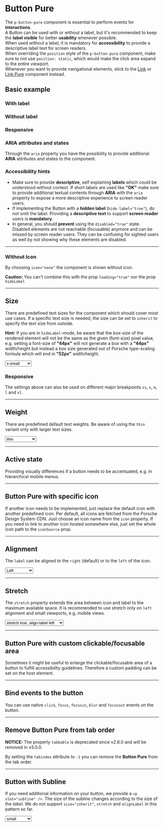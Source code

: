 # Button Pure

The `p-button-pure` component is essential to perform events for **interactions**.  
A Button can be used with or without a label, but it's recommended to keep the **label visible** for better **usability** whenever possible.  
When used without a label, it is mandatory for **accessibility** to provide a descriptive label text for screen readers.  
When overriding the `position` style of the `p-button-pure` component, make sure to not use `position: static`, which would make the click area expand to the entire viewport.     
Whenever you want to provide navigational elements, stick to the [Link](components/link) or [Link Pure](components/link-pure) component instead.  

<TableOfContents></TableOfContents>

## Basic example

### With label

<Playground :markup="withLabel" :config="configInline"></Playground>

### Without label

<Playground :markup="withoutLabel" :config="configInline"></Playground>

### Responsive

<Playground :markup="responsive" :config="config"></Playground>

### ARIA attributes and states

Through the `aria` property you have the possibility to provide additional **ARIA** attributes and states to the component.
<Playground :markup="accessibility" :config="config"></Playground>

### <A11yIcon></A11yIcon> Accessibility hints
* Make sure to provide **descriptive**, self explaining **labels** which could be understood without context. If short labels are used like **"OK"** make sure to provide additional textual contents through **ARIA** with the `aria` property to expose a more descriptive experience to screen reader users.
* If implementing the Button with a **hidden label** (`hide-label="true"`), do not omit the label. Providing a **descriptive text** to support **screen reader** users is **mandatory**.
* In general, you should **prevent** using the `disabled="true"` state. Disabled elements are not reachable (focusable) anymore and can be missed by screen reader users. They can be confusing for sighted users as well by not showing why these elements are disabled.

---

### Without Icon

By choosing `icon="none"` the component is shown without icon.

**Caution:** You can't combine  this with the prop `loading="true"` nor the prop `hideLabel`

<Playground :markup="withoutIcon" :config="configInline"></Playground>

---

## Size

There are predefined text sizes for the component which should cover most use cases. 
If a specific text size is needed, the size can be set to `inherit` to specify the text size from outside.

**Hint:** If you are in `hideLabel`-mode, be aware that the box-size of the rendered element will not be the same as the given (font-size) pixel value, 
e.g. setting a font-size of **"44px"** will not generate a box with a **"44px"** width/height but instead a box size generated out of Porsche type-scaling formula which will end in **"52px"** width/height.

<Playground :markup="markupSize" :config="config">
  <select v-model="size" aria-label="Select size">
    <option disabled>Select size</option>
    <option>x-small</option>
    <option>small</option>
    <option>medium</option>
    <option>large</option>
    <option>x-large</option>
    <option>inherit</option>
  </select>
</Playground>

### Responsive

The settings above can also be used on different major breakpoints `xs`, `s`, `m`, `l` and `xl`.

<Playground :markup="markupResponsive" :config="config"></Playground>

---

## Weight

There are predefined default text weights. Be aware of using the `thin` variant only with larger text sizes.

<Playground :markup="markupWeight" :config="config">
  <select v-model="weight" aria-label="Select weight">
    <option disabled>Select weight</option>
    <option>thin</option>
    <option>regular</option>
    <option>bold</option>
  </select>
</Playground>

---

## Active state

Providing visually differences if a button needs to be accentuated, e.g. in hierarchical mobile menus.

<Playground :markup="markupActive" :config="config"></Playground>

---

## Button Pure with specific icon
If another icon needs to be implemented, just replace the default icon with another predefined icon. Per default, all icons are fetched from the Porsche Design System CDN. Just choose an icon name from the `icon` property. If you need to link to another icon hosted somewhere else, just set the whole icon path to the `iconSource` prop.

<Playground :markup="icon" :config="configInline"></Playground>

---

## Alignment

The `label` can be aligned to the `right` (default) or to the `left` of the icon.

<Playground :markup="markupAlignment" :config="config">
  <select v-model="alignLabel" aria-label="Select alignment">
    <option value="left">Left</option>
    <option value="right">Right</option>
    <option value="{ base: 'left', l: 'right' }">Responsive</option>
  </select>
</Playground>

---

## Stretch

The `stretch` property extends the area between icon and label to the maximum available space.
It is recommended to use stretch only on `left` alignment and small viewports, e.g. mobile views.

<Playground :markup="markupStretch" :config="config">
  <select v-model="stretch" aria-label="Select stretching and alignment">
    <option value='stretch="true" align-label="left"'>stretch true, align-label left</option>
    <option value='stretch="true" align-label="right"'>stretch true, align-label right</option>
    <option value='stretch="false" align-label="left"'>stretch false, align-label left</option>
    <option value='stretch="false" align-label="right"'>stretch false, align-label right</option>
    <option value='stretch="{ base: true, l: false }" align-label="left"'>Responsive</option>
  </select>
</Playground>

---

## Button Pure with custom clickable/focusable area

Sometimes it might be useful to enlarge the clickable/focusable area of a button to fulfill accessibility guidelines.
Therefore a custom padding can be set on the host element.

<Playground :markup="clickableArea" :config="configInline"></Playground>

---

## Bind events to the button

You can use native `click`, `focus`, `focusin`, `blur` and `focusout` events on the button.

<Playground :markup="events" :config="config"></Playground>

---

## Remove Button Pure from tab order

**NOTICE:** The property `tabbable` is deprecated since v2.8.0 and will be removed in v3.0.0.

By setting the `tabindex` attribute to `-1` you can remove the **Button Pure** from the tab order.

<Playground :markup="taborder" :config="configInline"></Playground>

---

## Button with Subline

If you need additional information on your button, we provide a `<p slot="subline" />`.
The size of the *subline* changes according to the size of the *label*. We do not support `size="inherit"`, `stretch` and `alignLabel` in this pattern so far.

<Playground :markup="subline" :config="configInline">
  <select v-model="sublineSize" aria-label="Select size">
    <option disabled>Select size</option>
    <option>small</option>
    <option>medium</option>
    <option>large</option>
    <option>x-large</option>
  </select>
</Playground>

<script lang="ts">
import Vue from 'vue';
import Component from 'vue-class-component';

@Component
export default class Code extends Vue {
  config = { themeable: true };
  configInline = { ...this.config, spacing: 'inline' };

  size = 'medium';
  sublineSize = 'small'; 
  weight = 'thin';
  alignLabel = 'left';
  stretch = 'stretch="true" align-label="left"';

  withoutIcon =
`<p-button-pure icon="none">Some label</p-button-pure>
<p-button-pure icon="none" disabled="true">Some label</p-button-pure>
<p-button-pure icon="none" size="small" weight="semibold">
  Some label
  <p slot="subline">Some Subline</p>
</p-button-pure>`;
    
  withLabel =
`<p-button-pure>Some label</p-button-pure>
<p-button-pure disabled="true">Some label</p-button-pure>
<p-button-pure loading="true">Some label</p-button-pure>`;

  withoutLabel =
`<p-button-pure hide-label="true">Some label</p-button-pure>
<p-button-pure hide-label="true" disabled="true">Some label</p-button-pure>
<p-button-pure hide-label="true" loading="true">Some label</p-button-pure>`;
    
  responsive =
`<p-button-pure hide-label="{ base: true, l: false }">Some label</p-button-pure>`;

  get markupSize() {
    const style = this.size === 'inherit' ? ' style="font-size: 48px;"' : '';
    return `<p-button-pure size="${this.size}"${style}>Some label</p-button-pure>`;
  }

  accessibility = 
`<p-button-pure aria="{ 'aria-label': 'Some more descriptive label' }">Some label</p-button-pure>`;
    
  markupResponsive = 
`<p-button-pure size="{ base: 'small', l: 'medium' }">Some label</p-button-pure>`;

  get markupWeight() {
    return `<p-button-pure size="medium" weight="${this.weight}">Some label</p-button-pure>`;
  }

  markupActive =
`<p-button-pure active="true">Some label</p-link-pure>`;

  icon =
`<p-button-pure icon="delete">Some label</p-button-pure>
<p-button-pure icon-source="${require('./assets/icon-custom-kaixin.svg')}" hide-label="true">Some label</p-button-pure>`;

  get markupAlignment() {
    return `<p-button-pure align-label="${this.alignLabel}">Some label</p-button-pure>`;
  };

  get markupStretch() {
    return `<p-button-pure ${this.stretch}>Some label</p-button-pure>`;
  };

  clickableArea =
`<p-button-pure style="padding: 1rem;">Some label</p-button-pure>
<p-button-pure hide-label="true" style="padding: 1rem;">Some label</p-button-pure>`;

  events =
`<p-button-pure
  onclick="alert('click')"
  onfocus="console.log('focus')"
  onfocusin="console.log('focusin')"
  onblur="console.log('blur')"
  onfocusout="console.log('focusout')"
>Some label</p-button-pure>`;

  taborder =
`<p-button-pure>Some label</p-button-pure>
<p-button-pure tabindex="-1" hide-label="true">Some label</p-button-pure>
<p-button-pure>Some label</p-button-pure>`;

  get subline() {
    return `<p-button-pure size="${this.sublineSize}">
  Some label
  <p slot="subline">Some Subline</p>
</p-button-pure>
<p-button-pure size="${this.sublineSize}" weight="semibold">
  Some label
  <p slot="subline">Some Subline</p>
</p-button-pure>`;
  }
}
</script>
